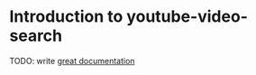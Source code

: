 # Introduction to youtube-video-search

TODO: write [great documentation](http://jacobian.org/writing/what-to-write/)
